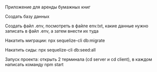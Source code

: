 Приложение для аренды бумажных книг

Создать базу данных

Создать файл .env, посмотреть в файле env.txt, какие данные нужно записать в файл .env, а затем внести их туда

Накатить миграции: npx sequelize-cli db:migrate

Накатить сиды: npx sequelize-cli db:seed:all

Запуск проекта: открыть 2 терминала (cd server и cd client), в каждом написать команду npm start
